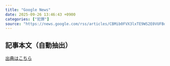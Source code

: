 ```yaml
---
title: "Google News"
date: 2025-09-26 13:46:43 +0900
categories: ["犯罪"]
source: "https://news.google.com/rss/articles/CBMib0FVX3lxTE9WS2E0VUFBdTRCUHlXanB2S0xaLUpaTjRmR0dUbklZMjNMbnJ6SFpYRzkzWnFIOXowdkRXSUhkNXVxZXVYTkpsNkFTV0xZV0Z3eng3ZWY3ME4tVF9zRlRNVXdJaW1EVTZIamFPVUFwOA?oc=5"
---
```


## 記事本文（自動抽出）
<body class="y0K44d EA71Tc" id="readabilityBody"></body>

[出典はこちら](https://news.google.com/rss/articles/CBMib0FVX3lxTE9WS2E0VUFBdTRCUHlXanB2S0xaLUpaTjRmR0dUbklZMjNMbnJ6SFpYRzkzWnFIOXowdkRXSUhkNXVxZXVYTkpsNkFTV0xZV0Z3eng3ZWY3ME4tVF9zRlRNVXdJaW1EVTZIamFPVUFwOA?oc=5)
